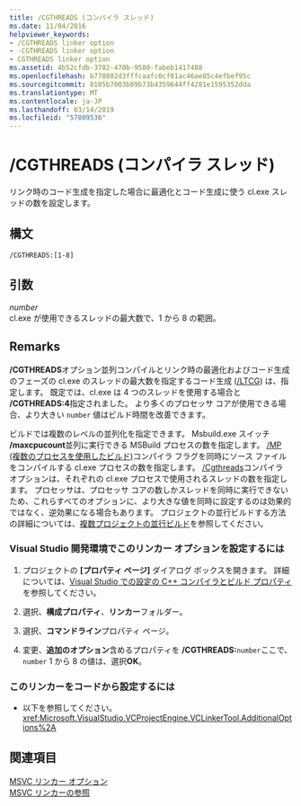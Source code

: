 ```yaml
---
title: /CGTHREADS (コンパイラ スレッド)
ms.date: 11/04/2016
helpviewer_keywords:
- /CGTHREADS linker option
- -CGTHREADS linker option
- CGTHREADS linker option
ms.assetid: 4b52cfdb-3702-470b-9580-fabeb1417488
ms.openlocfilehash: b778802d3fffcaafc0cf01ac46ae85c4efbef95c
ms.sourcegitcommit: 8105b7003b89b73b4359644ff4281e1595352dda
ms.translationtype: MT
ms.contentlocale: ja-JP
ms.lasthandoff: 03/14/2019
ms.locfileid: "57809536"
---
```

# <a name="cgthreads-compiler-threads"></a>/CGTHREADS (コンパイラ スレッド)

リンク時のコード生成を指定した場合に最適化とコード生成に使う cl.exe スレッドの数を設定します。

## <a name="syntax"></a>構文

```
/CGTHREADS:[1-8]
```

## <a name="arguments"></a>引数

*number*<br/>
cl.exe が使用できるスレッドの最大数で、1 から 8 の範囲。

## <a name="remarks"></a>Remarks

**/CGTHREADS**オプション並列コンパイルとリンク時の最適化およびコード生成のフェーズの cl.exe のスレッドの最大数を指定するコード生成 ([/LTCG](ltcg-link-time-code-generation.md)) は、指定します。 既定では、cl.exe は 4 つのスレッドを使用する場合と **/CGTHREADS:4**指定されました。 より多くのプロセッサ コアが使用できる場合、より大きい `number` 値はビルド時間を改善できます。

ビルドでは複数のレベルの並列化を指定できます。 Msbuild.exe スイッチ **/maxcpucount**並列に実行できる MSBuild プロセスの数を指定します。 [/MP (複数のプロセスを使用したビルド)](mp-build-with-multiple-processes.md)コンパイラ フラグを同時にソース ファイルをコンパイルする cl.exe プロセスの数を指定します。 [/Cgthreads](cgthreads-code-generation-threads.md)コンパイラ オプションは、それぞれの cl.exe プロセスで使用されるスレッドの数を指定します。 プロセッサは、プロセッサ コアの数しかスレッドを同時に実行できないため、これらすべてのオプションに、より大きな値を同時に設定するのは効果的ではなく、逆効果になる場合もあります。 プロジェクトの並行ビルドする方法の詳細については、[複数プロジェクトの並行ビルド](/visualstudio/msbuild/building-multiple-projects-in-parallel-with-msbuild)を参照してください。

### <a name="to-set-this-linker-option-in-the-visual-studio-development-environment"></a>Visual Studio 開発環境でこのリンカー オプションを設定するには

1. プロジェクトの **[プロパティ ページ]** ダイアログ ボックスを開きます。 詳細については、[Visual Studio での設定の C++ コンパイラとビルド プロパティ](../working-with-project-properties.md)を参照してください。

1. 選択、**構成プロパティ**、**リンカー**フォルダー。

1. 選択、**コマンドライン**プロパティ ページ。

1. 変更、**追加のオプション**含めるプロパティを **/CGTHREADS:**`number`ここで、 `number` 1 から 8 の値は、選択**OK**。

### <a name="to-set-this-linker-option-programmatically"></a>このリンカーをコードから設定するには

- 以下を参照してください。<xref:Microsoft.VisualStudio.VCProjectEngine.VCLinkerTool.AdditionalOptions%2A>

## <a name="see-also"></a>関連項目

[MSVC リンカー オプション](linker-options.md)<br/>
[MSVC リンカーの参照](linking.md)
